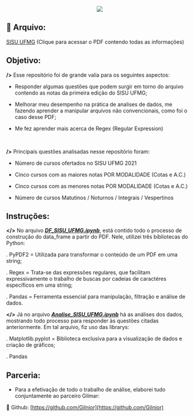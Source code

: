 <p align = "center"> 
 <img src = "https://user-images.githubusercontent.com/64978311/115966529-5df93f00-a504-11eb-9330-d67492b1253b.png"/>
 </p>

## 📂 Arquivo: 

[SISU UFMG](https://www.ufmg.br/sisu/wp-content/uploads/2021/04/M%C3%A1ximos-e-M%C3%ADnimos-ap%C3%B3s-Chamada-regular.pdf)
(Clique para acessar o PDF contendo todas as informações)

## Objetivo:

**/>** Esse repositório foi de grande valia para os seguintes aspectos: 

- Responder algumas questões que podem surgir em torno do arquivo contendo as notas da primeira edição do SISU UFMG;

- Melhorar meu desempenho na prática de analises de dados, me fazendo aprender a manipular arquivos não convencionais, como foi o caso desse PDF;

- Me fez aprender mais acerca de Regex (Regular Expression)
<br>

**/>** Principais questões analisadas nesse repositório foram:

- Número de cursos ofertados no SISU UFMG 2021

- Cinco cursos com as maiores notas POR MODALIDADE (Cotas e A.C.)

- Cinco cursos com as menores notas POR MODALIDADE (Cotas e A.C.)

- Número de cursos Matutinos / Noturnos / Integrais / Vespertinos

## Instruções:

**</>** No arquivo [***DF_SISU_UFMG.ipynb***](https://github.com/AndreMartins21/SISU-UFMG/blob/main/DF_SISU_UFMG.ipynb), está contido todo o processo de construção do data_frame a partir do PDF. Nele, utilizei três bibliotecas do Python: 

. PyPDF2 = Utilizada para transformar o conteúdo de um PDF em uma string;

. Regex = Trata-se das expressões regulares, que facilitam expressivamente o trabalho de buscas por cadeias de caractéres específicos em uma string;

. Pandas = Ferramenta essencial para manipulação, filtração e análise de dados. 



**</>** Já no arquivo [***Analise_SISU_UFMG.ipynb***](https://github.com/AndreMartins21/SISU-UFMG/blob/main/Analise_SISU_UFMG.ipynb) há as análises dos dados, mostrando todo processo para responder às questões citadas anteriormente. Em tal arquivo, fiz uso das librarys:

. Matplotlib.pyplot = Biblioteca exclusiva para a visualização de dados e criação de gráficos;

. Pandas


## Parceria:

- Para a efetivação de todo o trabalho de análise, elaborei tudo conjuntamente ao parceiro Gilmar:

🔗 Github: [https://github.com/Gilnior](https://github.com/Gilnior)


